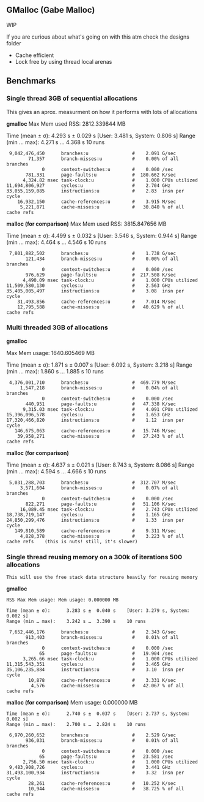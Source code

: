 ## GMalloc (Gabe Malloc)

WIP

If you are curious about what's going on with this atm check the designs folder

- Cache efficient 
- Lock free by using thread local arenas

## Benchmarks

### Single thread 3GB of sequential allocations

This gives an aprox. measurment on how it performs with lots of allocations

**gmalloc**
  Max Mem used RSS: 2812.339844 MB 

  Time (mean ± σ):      4.293 s ±  0.029 s    [User: 3.481 s, System: 0.806 s]
  Range (min … max):    4.271 s …  4.368 s    10 runs


     9,042,476,450      branches:u                #    2.091 G/sec                  
            71,357      branch-misses:u           #    0.00% of all branches        
                 0      context-switches:u        #    0.000 /sec                   
           781,331      page-faults:u             #  180.662 K/sec                  
          4,324.82 msec task-clock:u              #    1.000 CPUs utilized          
    11,694,806,927      cycles:u                  #    2.704 GHz                    
    33,055,159,085      instructions:u            #    2.83  insn per cycle         
        16,932,150      cache-references:u        #    3.915 M/sec                  
         5,221,871      cache-misses:u            #   30.840 % of all cache refs

**malloc (for comparison)**
  Max Mem used RSS: 3815.847656 MB 

  Time (mean ± σ):      4.499 s ±  0.032 s    [User: 3.546 s, System: 0.944 s]
  Range (min … max):    4.464 s …  4.546 s    10 runs

     7,801,882,502      branches:u                #    1.738 G/sec                  
           121,434      branch-misses:u           #    0.00% of all branches        
                 0      context-switches:u        #    0.000 /sec                   
           976,629      page-faults:u             #  217.508 K/sec                  
          4,490.09 msec task-clock:u              #    1.000 CPUs utilized          
    11,509,580,130      cycles:u                  #    2.563 GHz                    
    35,405,005,497      instructions:u            #    3.08  insn per cycle         
        31,493,856      cache-references:u        #    7.014 M/sec                  
        12,795,588      cache-misses:u            #   40.629 % of all cache refs    


### Multi threaded 3GB of allocations

**gmalloc**

  Max Mem usage: 1640.605469 MB

  Time (mean ± σ):      1.871 s ±  0.007 s    [User: 6.092 s, System: 3.218 s]
  Range (min … max):    1.860 s …  1.885 s    10 runs

     4,376,001,710      branches:u                #  469.779 M/sec                  
         1,547,218      branch-misses:u           #    0.04% of all branches        
                 0      context-switches:u        #    0.000 /sec                   
           440,951      page-faults:u             #   47.338 K/sec                  
          9,315.03 msec task-clock:u              #    4.091 CPUs utilized          
    15,396,096,578      cycles:u                  #    1.653 GHz                    
    17,320,466,820      instructions:u            #    1.12  insn per cycle         
       146,675,063      cache-references:u        #   15.746 M/sec                  
        39,958,271      cache-misses:u            #   27.243 % of all cache refs    

**malloc (for comparison)**

  Time (mean ± σ):      4.637 s ±  0.021 s    [User: 8.743 s, System: 8.086 s]
  Range (min … max):    4.594 s …  4.666 s    10 runs

     5,031,288,703      branches:u                #  312.707 M/sec                  
         3,571,604      branch-misses:u           #    0.07% of all branches        
                 0      context-switches:u        #    0.000 /sec                   
           822,271      page-faults:u             #   51.106 K/sec                  
         16,089.45 msec task-clock:u              #    2.743 CPUs utilized          
    18,738,719,147      cycles:u                  #    1.165 GHz                    
    24,850,299,476      instructions:u            #    1.33  insn per cycle         
       149,810,589      cache-references:u        #    9.311 M/sec                  
         4,828,378      cache-misses:u            #    3.223 % of all cache refs    (this is nuts! still, it's slower)

### Single thread reusing memory on a 300k of iterations 500 allocations
    This will use the free stack data structure heavily for reusing memory
    
**gmalloc**

    RSS Max Mem usage: Mem usage: 0.000000 MB

    Time (mean ± σ):      3.283 s ±  0.040 s    [User: 3.279 s, System: 0.002 s]
    Range (min … max):    3.242 s …  3.390 s    10 runs

     7,652,446,176      branches:u                #    2.343 G/sec                  
           913,403      branch-misses:u           #    0.01% of all branches        
                 0      context-switches:u        #    0.000 /sec                   
                65      page-faults:u             #   19.904 /sec                   
          3,265.66 msec task-clock:u              #    1.000 CPUs utilized          
    11,315,543,351      cycles:u                  #    3.465 GHz                    
    35,106,235,884      instructions:u            #    3.10  insn per cycle         
            10,878      cache-references:u        #    3.331 K/sec                  
             4,576      cache-misses:u            #   42.067 % of all cache refs    


**malloc (for comparison)**
    Mem usage: 0.000000 MB 

    Time (mean ± σ):      2.740 s ±  0.037 s    [User: 2.737 s, System: 0.002 s]
    Range (min … max):    2.700 s …  2.824 s    10 runs

     6,970,260,652      branches:u                #    2.529 G/sec                  
           936,031      branch-misses:u           #    0.01% of all branches        
                 0      context-switches:u        #    0.000 /sec                   
                65      page-faults:u             #   23.581 /sec                   
          2,756.50 msec task-clock:u              #    1.000 CPUs utilized          
     9,483,908,726      cycles:u                  #    3.441 GHz                    
    31,493,100,934      instructions:u            #    3.32  insn per cycle         
            28,261      cache-references:u        #   10.252 K/sec                  
            10,944      cache-misses:u            #   38.725 % of all cache refs    

